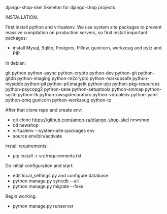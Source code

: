 django-shop-skel
Skeleton for django-shop projects


INSTALLATION.

First install python and virtualenv. We use system site packages to prevent massive compilation on production servers, so first install important packages:

- install Mysql, Sqlite, Postgres, Pillow, gunicorn, werkzeug and pytz and PIP.

In debian:

git
python
python-async
python-crypto
python-dev
python-git
python-gitdb
python-imaging
python-m2crypto
python-markupsafe
python-mysqldb
python-pil
python-pil.imagetk
python-pip
python-pkg-resources
python-psycopg2
python-sane
python-setuptools
python-smmap
python-sqlite
python-tk
python-uwsgidecorators
python-virtualenv
python-yaml
python-zmq
gunicorn
python-werkzeug
python-tz

After that clone repo and create env:

- git clone https://github.com/amon-ra/django-shop-skel newshop
- cd newshop
- virtualenv --system-site-packages env
- source env/bin/activate

install requirements:
- pip install -r src/requirements.txt

Do initial configuration and start:
- edit local_settings.py and configure database 
- python manage.py syncdb --all
- python manage.py migrate --fake

Begin working:
- python manage.py runserver




